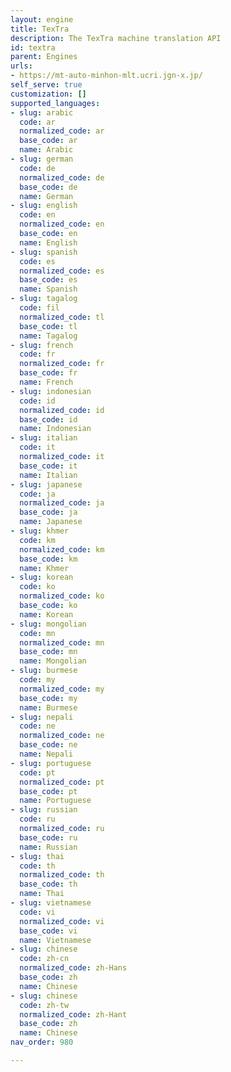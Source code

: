 ```yaml
---
layout: engine
title: TexTra
description: The TexTra machine translation API
id: textra
parent: Engines
urls:
- https://mt-auto-minhon-mlt.ucri.jgn-x.jp/
self_serve: true
customization: []
supported_languages:
- slug: arabic
  code: ar
  normalized_code: ar
  base_code: ar
  name: Arabic
- slug: german
  code: de
  normalized_code: de
  base_code: de
  name: German
- slug: english
  code: en
  normalized_code: en
  base_code: en
  name: English
- slug: spanish
  code: es
  normalized_code: es
  base_code: es
  name: Spanish
- slug: tagalog
  code: fil
  normalized_code: tl
  base_code: tl
  name: Tagalog
- slug: french
  code: fr
  normalized_code: fr
  base_code: fr
  name: French
- slug: indonesian
  code: id
  normalized_code: id
  base_code: id
  name: Indonesian
- slug: italian
  code: it
  normalized_code: it
  base_code: it
  name: Italian
- slug: japanese
  code: ja
  normalized_code: ja
  base_code: ja
  name: Japanese
- slug: khmer
  code: km
  normalized_code: km
  base_code: km
  name: Khmer
- slug: korean
  code: ko
  normalized_code: ko
  base_code: ko
  name: Korean
- slug: mongolian
  code: mn
  normalized_code: mn
  base_code: mn
  name: Mongolian
- slug: burmese
  code: my
  normalized_code: my
  base_code: my
  name: Burmese
- slug: nepali
  code: ne
  normalized_code: ne
  base_code: ne
  name: Nepali
- slug: portuguese
  code: pt
  normalized_code: pt
  base_code: pt
  name: Portuguese
- slug: russian
  code: ru
  normalized_code: ru
  base_code: ru
  name: Russian
- slug: thai
  code: th
  normalized_code: th
  base_code: th
  name: Thai
- slug: vietnamese
  code: vi
  normalized_code: vi
  base_code: vi
  name: Vietnamese
- slug: chinese
  code: zh-cn
  normalized_code: zh-Hans
  base_code: zh
  name: Chinese
- slug: chinese
  code: zh-tw
  normalized_code: zh-Hant
  base_code: zh
  name: Chinese
nav_order: 980

---
```



